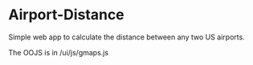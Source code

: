Airport-Distance
================

Simple web app to calculate the distance between any two US airports.

The OOJS is in /ui/js/gmaps.js

